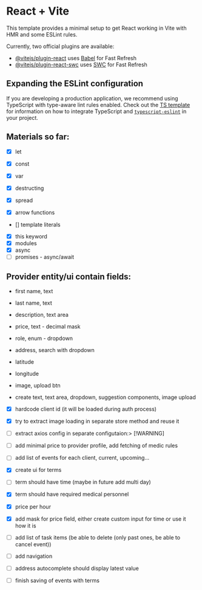 # React + Vite

This template provides a minimal setup to get React working in Vite with HMR and some ESLint rules.

Currently, two official plugins are available:

- [@vitejs/plugin-react](https://github.com/vitejs/vite-plugin-react/blob/main/packages/plugin-react) uses [Babel](https://babeljs.io/) for Fast Refresh
- [@vitejs/plugin-react-swc](https://github.com/vitejs/vite-plugin-react/blob/main/packages/plugin-react-swc) uses [SWC](https://swc.rs/) for Fast Refresh

## Expanding the ESLint configuration

If you are developing a production application, we recommend using TypeScript with type-aware lint rules enabled. Check out the [TS template](https://github.com/vitejs/vite/tree/main/packages/create-vite/template-react-ts) for information on how to integrate TypeScript and [`typescript-eslint`](https://typescript-eslint.io) in your project.

## Materials so far:
- [x] let
- [x] const
- [x] var
- [x] destructing 
- [x] spread

- [x] arrow functions
- [] template literals
- [x] this keyword
- [x] modules
- [x] async 
- [ ] promises - async/await

## Provider entity/ui contain fields:
- first name, text
- last name, text 
- description, text area
- price, text - decimal mask
- role, enum - dropdown
- address, search with dropdown
- latitude
- longitude
- image, upload btn

- create text, text area, dropdown, suggestion components, image upload

- [x] hardcode client id (it will be loaded during auth process)
- [x] try to extract image loading in separate store method and reuse it
- [ ] extract axios config in separate configutaion:> [!WARNING]
- [ ] add minimal price to provider profile, add fetching of medic rules
- [ ] add list of events for each client, current, upcoming...
- [x] create ui for terms
- [ ] term should have time (maybe in future add multi day)
- [x] term should have required medical personnel
- [x] price per hour 
- [x] add mask for price field, either create custom input for time or use it how it is 
- [ ] add list of task items (be able to delete (only past ones, be able to cancel event))
- [ ] add navigation
- [ ] address autocomplete should display latest value
- [ ] finish saving of events with terms 

